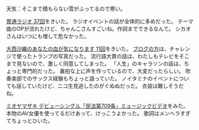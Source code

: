 天気：そこまで積もらない雪がふってるので寒い。

[胃通ラジオ 37回](http://www.joqr.co.jp/shikaco/2014/12/37.html)をきいた。
ラジオイベントの話が全体的に多めだった。
テーマ曲のOPが流れたけど、ちゃんこさんすごいね。作詞までできるなんて。
シカオさんはいつにも増して危なかった。

[大西沙織のあなたの血が気になります 11回](http://ondemand.joqr.co.jp/AG-ON/contents/di-20141212.php)をきいた。
[ブログの方](http://www.joqr.co.jp/saorin/2014/12/post-12.html)は、チャレンジで使ったトランプの写真だった。
流行語大賞の話は、わたしもテレビをそこまで見ないので、激しく同意してしまった。
「人生」のキャラソンの話は、ちょっと専門的だった。
裏拍な上に声を作っているので、大変だったらしい。
吹奏楽部でのサックス経験もちょっと語っていた。
ノイタミナのイベントについても話していたけど、ニコ生見逃したのがぐぬぬだった。
衣装は難しそうだね。

[ミオヤマザキ デビューシングル「民法第709条」ミュージックビデオ](https://www.youtube.com/watch?v=6jlhgHCM-3c)をみた。
本物のAV女優を使ってるだけあって、けっこうよかった。
歌詞はメンヘラすぎてちょっとひいた。
